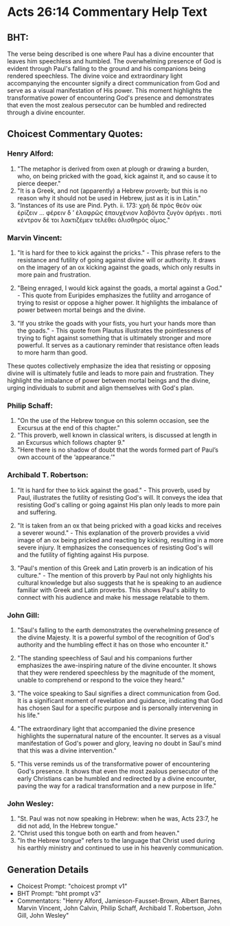 # Acts 26:14 Commentary Help Text

## BHT:
The verse being described is one where Paul has a divine encounter that leaves him speechless and humbled. The overwhelming presence of God is evident through Paul's falling to the ground and his companions being rendered speechless. The divine voice and extraordinary light accompanying the encounter signify a direct communication from God and serve as a visual manifestation of His power. This moment highlights the transformative power of encountering God's presence and demonstrates that even the most zealous persecutor can be humbled and redirected through a divine encounter.

## Choicest Commentary Quotes:
### Henry Alford:
1. "The metaphor is derived from oxen at plough or drawing a burden, who, on being pricked with the goad, kick against it, and so cause it to pierce deeper."
2. "It is a Greek, and not (apparently) a Hebrew proverb; but this is no reason why it should not be used in Hebrew, just as it is in Latin."
3. "Instances of its use are Pind. Pyth. ii. 173: χρὴ δὲ πρὸς θεὸν οὐκ ἐρίζειν … φέρειν δ ʼ ἐλαφρῶς ἐπαυχένιον λαβόντα ζυγὸν ἀρήγει . ποτὶ κέντρον δέ τοι λακτιζέμεν τελέθει ὀλισθηρὸς οἶμος."

### Marvin Vincent:
1. "It is hard for thee to kick against the pricks." - This phrase refers to the resistance and futility of going against divine will or authority. It draws on the imagery of an ox kicking against the goads, which only results in more pain and frustration.

2. "Being enraged, I would kick against the goads, a mortal against a God." - This quote from Euripides emphasizes the futility and arrogance of trying to resist or oppose a higher power. It highlights the imbalance of power between mortal beings and the divine.

3. "If you strike the goads with your fists, you hurt your hands more than the goads." - This quote from Plautus illustrates the pointlessness of trying to fight against something that is ultimately stronger and more powerful. It serves as a cautionary reminder that resistance often leads to more harm than good.

These quotes collectively emphasize the idea that resisting or opposing divine will is ultimately futile and leads to more pain and frustration. They highlight the imbalance of power between mortal beings and the divine, urging individuals to submit and align themselves with God's plan.

### Philip Schaff:
1. "On the use of the Hebrew tongue on this solemn occasion, see the Excursus at the end of this chapter."
2. "This proverb, well known in classical writers, is discussed at length in an Excursus which follows chapter 9."
3. "Here there is no shadow of doubt that the words formed part of Paul’s own account of the ‘appearance.’"

### Archibald T. Robertson:
1. "It is hard for thee to kick against the goad." - This proverb, used by Paul, illustrates the futility of resisting God's will. It conveys the idea that resisting God's calling or going against His plan only leads to more pain and suffering.

2. "It is taken from an ox that being pricked with a goad kicks and receives a severer wound." - This explanation of the proverb provides a vivid image of an ox being pricked and reacting by kicking, resulting in a more severe injury. It emphasizes the consequences of resisting God's will and the futility of fighting against His purpose.

3. "Paul's mention of this Greek and Latin proverb is an indication of his culture." - The mention of this proverb by Paul not only highlights his cultural knowledge but also suggests that he is speaking to an audience familiar with Greek and Latin proverbs. This shows Paul's ability to connect with his audience and make his message relatable to them.

### John Gill:
1. "Saul's falling to the earth demonstrates the overwhelming presence of the divine Majesty. It is a powerful symbol of the recognition of God's authority and the humbling effect it has on those who encounter it."

2. "The standing speechless of Saul and his companions further emphasizes the awe-inspiring nature of the divine encounter. It shows that they were rendered speechless by the magnitude of the moment, unable to comprehend or respond to the voice they heard."

3. "The voice speaking to Saul signifies a direct communication from God. It is a significant moment of revelation and guidance, indicating that God has chosen Saul for a specific purpose and is personally intervening in his life."

4. "The extraordinary light that accompanied the divine presence highlights the supernatural nature of the encounter. It serves as a visual manifestation of God's power and glory, leaving no doubt in Saul's mind that this was a divine intervention."

5. "This verse reminds us of the transformative power of encountering God's presence. It shows that even the most zealous persecutor of the early Christians can be humbled and redirected by a divine encounter, paving the way for a radical transformation and a new purpose in life."

### John Wesley:
1. "St. Paul was not now speaking in Hebrew: when he was, Acts 23:7, he did not add, In the Hebrew tongue."
2. "Christ used this tongue both on earth and from heaven."
3. "In the Hebrew tongue" refers to the language that Christ used during his earthly ministry and continued to use in his heavenly communication.


## Generation Details
- Choicest Prompt: "choicest prompt v1"
- BHT Prompt: "bht prompt v3"
- Commentators: "Henry Alford, Jamieson-Fausset-Brown, Albert Barnes, Marvin Vincent, John Calvin, Philip Schaff, Archibald T. Robertson, John Gill, John Wesley"
